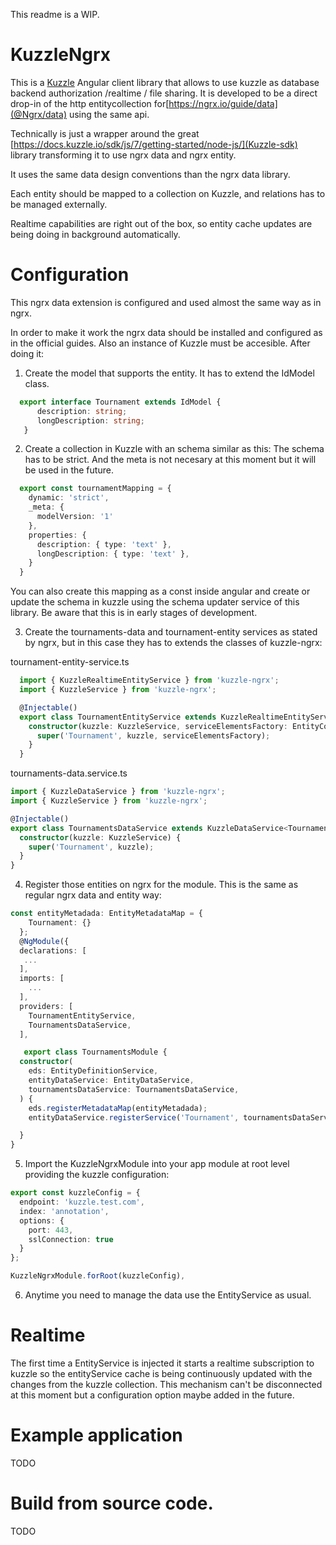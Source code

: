 This readme is a WIP.

# KuzzleNgrx

This is a [Kuzzle](https://kuzzle.io/) Angular client library that allows to use kuzzle as  database backend authorization /realtime / file sharing.
It is developed to be a direct drop-in of the http entitycollection for[https://ngrx.io/guide/data](@Ngrx/data) using the same api.

Technically is just a wrapper around the great [https://docs.kuzzle.io/sdk/js/7/getting-started/node-js/](Kuzzle-sdk) library transforming it to use ngrx data and ngrx entity.

It uses the same data design conventions than the ngrx data library.

Each entity should be mapped to a collection on Kuzzle, and relations has to be managed externally.

Realtime capabilities are right out of the box, so entity cache updates are being doing in background automatically.

# Configuration

This ngrx data extension is configured and used almost the same way as in ngrx.

In order to make it work the ngrx data should be installed and configured as in the official guides.
Also an instance of Kuzzle must be accesible.
After doing it:

1) Create the model that supports the entity. It has to extend the IdModel class.
```ts
  export interface Tournament extends IdModel {
      description: string;
      longDescription: string;
   }
``` 
2) Create a collection in Kuzzle with an schema similar as this:
   The schema has to be strict. And the meta is not necesary at this moment but it will be
   used in the future.
```ts
  export const tournamentMapping = {
    dynamic: 'strict',
    _meta: {
      modelVersion: '1'
    },
    properties: {
      description: { type: 'text' },
      longDescription: { type: 'text' },
    }
  }
```
You can also create this mapping as a const inside angular and create or update the schema in kuzzle using the schema updater service of this library. Be aware that this is in early stages of development.

3) Create the tournaments-data and tournament-entity services as stated by ngrx, but in this case they has to extends the classes of kuzzle-ngrx:

tournament-entity-service.ts
```ts   
  import { KuzzleRealtimeEntityService } from 'kuzzle-ngrx';
  import { KuzzleService } from 'kuzzle-ngrx';

  @Injectable()
  export class TournamentEntityService extends KuzzleRealtimeEntityService<Tournament> {
    constructor(kuzzle: KuzzleService, serviceElementsFactory: EntityCollectionServiceElementsFactory) {
      super('Tournament', kuzzle, serviceElementsFactory);
    }
  }

```
tournaments-data.service.ts
```ts
import { KuzzleDataService } from 'kuzzle-ngrx';
import { KuzzleService } from 'kuzzle-ngrx';

@Injectable()
export class TournamentsDataService extends KuzzleDataService<Tournament> {
  constructor(kuzzle: KuzzleService) {
    super('Tournament', kuzzle);
  }
}

```
4) Register those entities on ngrx for the module. This is the same as regular ngrx data and entity way:

```ts
const entityMetadada: EntityMetadataMap = {
    Tournament: {}
  };
  @NgModule({
  declarations: [
   ...
  ],
  imports: [
    ...
  ],
  providers: [
    TournamentEntityService,    
    TournamentsDataService,    
  ],

   export class TournamentsModule {
  constructor(
    eds: EntityDefinitionService,
    entityDataService: EntityDataService,
    tournamentsDataService: TournamentsDataService,    
  ) {
    eds.registerMetadataMap(entityMetadada);
    entityDataService.registerService('Tournament', tournamentsDataService);    

  }
}

```
5) Import the KuzzleNgrxModule into your app module at root level providing the kuzzle configuration:
  ```ts
  export const kuzzleConfig = {
    endpoint: 'kuzzle.test.com',
    index: 'annotation',
    options: {
      port: 443,
      sslConnection: true
    }
  };

  KuzzleNgrxModule.forRoot(kuzzleConfig),

```
6) Anytime you need to manage the data use the EntityService as usual.

# Realtime
The first time a EntityService is injected it starts a realtime subscription to kuzzle so the entityService cache is being continuously updated with the changes from the kuzzle collection. This mechanism can't be disconnected at this moment but a configuration option maybe added in the future.

# Example application
TODO

# Build from source code.
TODO
